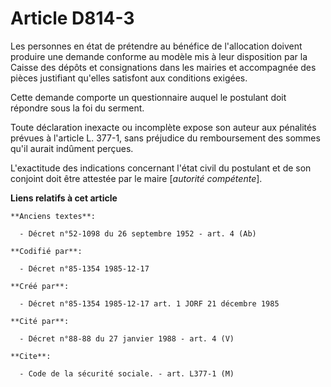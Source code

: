 # Article D814-3

Les personnes en état de prétendre au bénéfice de l'allocation doivent produire une demande conforme au modèle mis à leur
disposition par la Caisse des dépôts et consignations dans les mairies et accompagnée des pièces justifiant qu'elles
satisfont aux conditions exigées. 

Cette demande comporte un questionnaire auquel le postulant doit répondre sous la foi du serment. 

Toute déclaration inexacte ou incomplète expose son auteur aux pénalités prévues à l'article L. 377-1, sans préjudice du
remboursement des sommes qu'il aurait indûment perçues. 

L'exactitude des indications concernant l'état civil du postulant et de son conjoint doit être attestée par le maire
[*autorité compétente*].

**Liens relatifs à cet article**

	**Anciens textes**:

	  - Décret n°52-1098 du 26 septembre 1952 - art. 4 (Ab)

	**Codifié par**:

	  - Décret n°85-1354 1985-12-17

	**Créé par**:

	  - Décret n°85-1354 1985-12-17 art. 1 JORF 21 décembre 1985

	**Cité par**:

	  - Décret n°88-88 du 27 janvier 1988 - art. 4 (V)

	**Cite**:

	  - Code de la sécurité sociale. - art. L377-1 (M)
